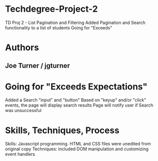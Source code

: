 # Techdegree-Project-2
 TD Proj 2 - List Pagination and Filtering
 Added Pagination and Search functionality to a list of students
 Going for "Exceeds"


# Authors
## Joe Turner / jgturner

# Going for "Exceeds Expectations"
 Added a Search "input" and "button"
 Based on "keyup" and/or "click" events, the page will display search results
 Page will notify user if Search was unsuccessful

# Skills, Techniques, Process
 Skills: Javascript programming. HTML and CSS files were unedited from original copy
 Techniques: included DOM manipulation and customizing event handlers

